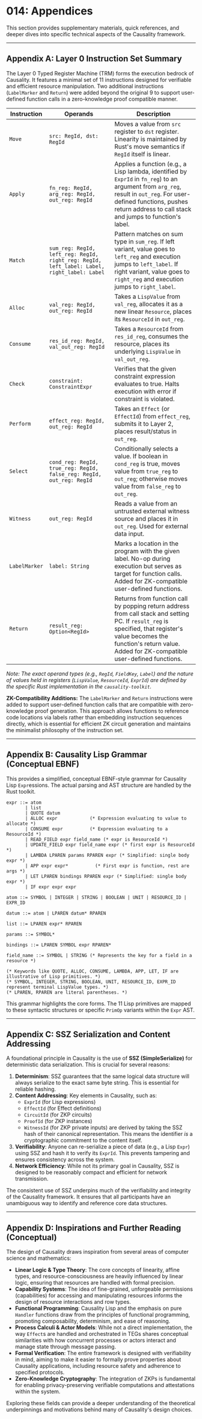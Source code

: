 # 014: Appendices

This section provides supplementary materials, quick references, and deeper dives into specific technical aspects of the Causality framework.

---

## Appendix A: Layer 0 Instruction Set Summary

The Layer 0 Typed Register Machine (TRM) forms the execution bedrock of Causality. It features a minimal set of 11 instructions designed for verifiable and efficient resource manipulation. Two additional instructions (`LabelMarker` and `Return`) were added beyond the original 9 to support user-defined function calls in a zero-knowledge proof compatible manner.

| Instruction        | Operands                                     | Description                                                                                                |
|--------------------|----------------------------------------------|------------------------------------------------------------------------------------------------------------|
| `Move`             | `src: RegId, dst: RegId`                     | Moves a value from `src` register to `dst` register. Linearity is maintained by Rust's move semantics if `RegId` itself is linear. |
| `Apply`            | `fn_reg: RegId, arg_reg: RegId, out_reg: RegId` | Applies a function (e.g., a Lisp lambda, identified by `ExprId` in `fn_reg`) to an argument from `arg_reg`, result in `out_reg`. For user-defined functions, pushes return address to call stack and jumps to function's label. |
| `Match`            | `sum_reg: RegId, left_reg: RegId, right_reg: RegId, left_label: Label, right_label: Label` | Pattern matches on sum type in `sum_reg`. If left variant, value goes to `left_reg` and execution jumps to `left_label`. If right variant, value goes to `right_reg` and execution jumps to `right_label`. |
| `Alloc`            | `val_reg: RegId, out_reg: RegId`             | Takes a `LispValue` from `val_reg`, allocates it as a new linear `Resource`, places its `ResourceId` in `out_reg`. |
| `Consume`          | `res_id_reg: RegId, val_out_reg: RegId`      | Takes a `ResourceId` from `res_id_reg`, consumes the resource, places its underlying `LispValue` in `val_out_reg`. |
| `Check`            | `constraint: ConstraintExpr`                 | Verifies that the given constraint expression evaluates to true. Halts execution with error if constraint is violated. |
| `Perform`          | `effect_reg: RegId, out_reg: RegId`          | Takes an `Effect` (or `EffectId`) from `effect_reg`, submits it to Layer 2, places result/status in `out_reg`. |
| `Select`           | `cond_reg: RegId, true_reg: RegId, false_reg: RegId, out_reg: RegId` | Conditionally selects a value. If boolean in `cond_reg` is true, moves value from `true_reg` to `out_reg`; otherwise moves value from `false_reg` to `out_reg`. |
| `Witness`          | `out_reg: RegId`                             | Reads a value from an untrusted external witness source and places it in `out_reg`. Used for external data input. |
| `LabelMarker`      | `label: String`                              | Marks a location in the program with the given label. No-op during execution but serves as target for function calls. Added for ZK-compatible user-defined functions. |
| `Return`           | `result_reg: Option<RegId>`                  | Returns from function call by popping return address from call stack and setting PC. If `result_reg` is specified, that register's value becomes the function's return value. Added for ZK-compatible user-defined functions. |

*Note: The exact operand types (e.g., `RegId`, `FieldKey`, `Label`) and the nature of values held in registers (`LispValue`, `ResourceId`, `ExprId`) are defined by the specific Rust implementation in the `causality-toolkit`.*

**ZK-Compatibility Additions:** The `LabelMarker` and `Return` instructions were added to support user-defined function calls that are compatible with zero-knowledge proof generation. This approach allows functions to reference code locations via labels rather than embedding instruction sequences directly, which is essential for efficient ZK circuit generation and maintains the minimalist philosophy of the instruction set.

---

## Appendix B: Causality Lisp Grammar (Conceptual EBNF)

This provides a simplified, conceptual EBNF-style grammar for Causality Lisp `Expr`essions. The actual parsing and AST structure are handled by the Rust toolkit.

```ebnf
expr ::= atom
       | list
       | QUOTE datum
       | ALLOC expr            (* Expression evaluating to value to allocate *)
       | CONSUME expr          (* Expression evaluating to a ResourceId *)
       | READ_FIELD expr field_name (* expr is ResourceId *)
       | UPDATE_FIELD expr field_name expr (* first expr is ResourceId *)
       | LAMBDA LPAREN params RPAREN expr (* Simplified: single body expr *)
       | APP expr expr*          (* First expr is function, rest are args *)
       | LET LPAREN bindings RPAREN expr (* Simplified: single body expr *)
       | IF expr expr expr

atom ::= SYMBOL | INTEGER | STRING | BOOLEAN | UNIT | RESOURCE_ID | EXPR_ID

datum ::= atom | LPAREN datum* RPAREN

list ::= LPAREN expr* RPAREN

params ::= SYMBOL*

bindings ::= LPAREN SYMBOL expr RPAREN*

field_name ::= SYMBOL | STRING (* Represents the key for a field in a resource *)

(* Keywords like QUOTE, ALLOC, CONSUME, LAMBDA, APP, LET, IF are illustrative of Lisp primitives. *)
(* SYMBOL, INTEGER, STRING, BOOLEAN, UNIT, RESOURCE_ID, EXPR_ID represent terminal LispValue types. *)
(* LPAREN, RPAREN are literal parentheses. *)
```

This grammar highlights the core forms. The 11 Lisp primitives are mapped to these syntactic structures or specific `PrimOp` variants within the `Expr` AST.

---

## Appendix C: SSZ Serialization and Content Addressing

A foundational principle in Causality is the use of **SSZ (SimpleSerialize)** for deterministic data serialization. This is crucial for several reasons:

1.  **Determinism**: SSZ guarantees that the same logical data structure will always serialize to the exact same byte string. This is essential for reliable hashing.
2.  **Content Addressing**: Key elements in Causality, such as:
    *   `ExprId` (for Lisp expressions)
    *   `EffectId` (for Effect definitions)
    *   `CircuitId` (for ZKP circuits)
    *   `ProofId` (for ZKP instances)
    *   `WitnessId` (for ZKP private inputs)
    are derived by taking the SSZ hash of their canonical representation. This means the identifier *is* a cryptographic commitment to the content itself.
3.  **Verifiability**: Anyone can re-serialize a piece of data (e.g., a Lisp `Expr`) using SSZ and hash it to verify its `ExprId`. This prevents tampering and ensures consistency across the system.
4.  **Network Efficiency**: While not its primary goal in Causality, SSZ is designed to be reasonably compact and efficient for network transmission.

The consistent use of SSZ underpins much of the verifiability and integrity of the Causality framework. It ensures that all participants have an unambiguous way to identify and reference core data structures.

---

## Appendix D: Inspirations and Further Reading (Conceptual)

The design of Causality draws inspiration from several areas of computer science and mathematics:

-   **Linear Logic & Type Theory**: The core concepts of linearity, affine types, and resource-consciousness are heavily influenced by linear logic, ensuring that resources are handled with formal precision.
-   **Capability Systems**: The idea of fine-grained, unforgeable permissions (capabilities) for accessing and manipulating resources informs the design of resource interactions and row types.
-   **Functional Programming**: Causality Lisp and the emphasis on pure `Handler` functions draw from the principles of functional programming, promoting composability, determinism, and ease of reasoning.
-   **Process Calculi & Actor Models**: While not a direct implementation, the way `Effect`s are handled and orchestrated in TEGs shares conceptual similarities with how concurrent processes or actors interact and manage state through message passing.
-   **Formal Verification**: The entire framework is designed with verifiability in mind, aiming to make it easier to formally prove properties about Causality applications, including resource safety and adherence to specified protocols.
-   **Zero-Knowledge Cryptography**: The integration of ZKPs is fundamental for enabling privacy-preserving verifiable computations and attestations within the system.

Exploring these fields can provide a deeper understanding of the theoretical underpinnings and motivations behind many of Causality's design choices.
